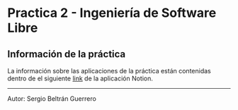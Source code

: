 # Practica 2 - Ingeniería de Software Libre

## Información de la práctica

La información sobre las aplicaciones de la práctica están contenidas dentro de el siguiente [link](https://golden-dirt-498.notion.site/Practica-2-i18n-5f260c03006042f283c313268e98f5b6) de la aplicación Notion.

---

Autor: Sergio Beltrán Guerrero
